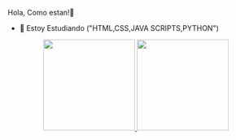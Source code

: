 Hola, Como estan!👋

- 🌱 Estoy Estudiando ("HTML,CSS,JAVA SCRIPTS,PYTHON")
<div align="center">
  <a href="https://github.com/rafaballerini">
  <img height="180em" src="https://github-readme-stats.vercel.app/api?username=JEFERSON-MACHADO&show_icons=true&theme=dracula&include_all_commits=true&count_private=true"/>
  <img height="180em" src="https://github-readme-stats.vercel.app/api/top-langs/?username=JEFERSON-MACHADO&layout=compact&langs_count=7&theme=dracula"/>
